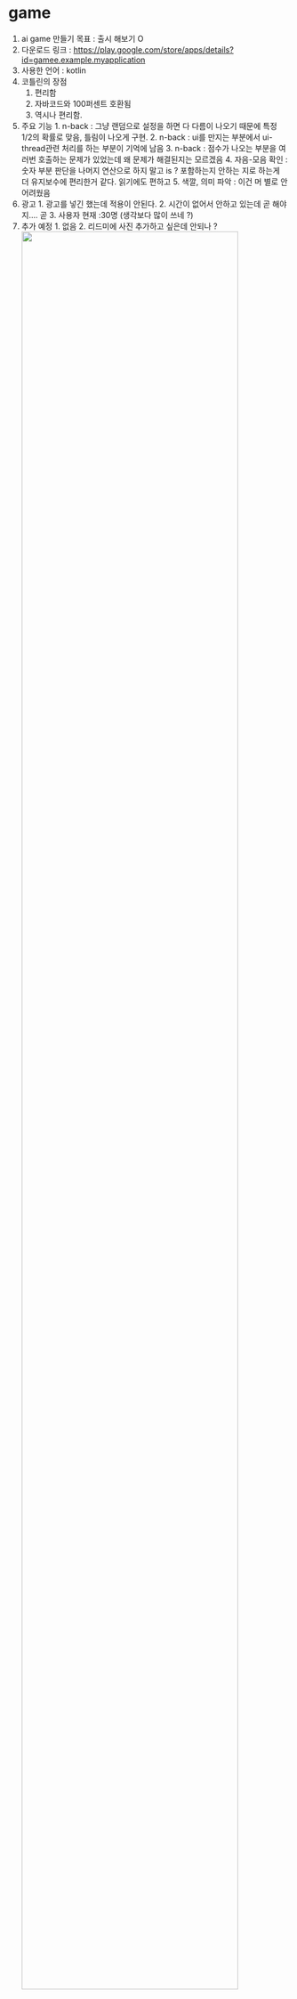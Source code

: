 # game
  1. ai game 만들기 목표 : 출시 해보기 O
  2. 다운로드 링크 : https://play.google.com/store/apps/details?id=gamee.example.myapplication
  3. 사용한 언어 : kotlin 
  4. 코틀린의 장점 
      1. 편리함 
      2. 자바코드와 100퍼센트 호환됨
      3. 역시나 편리함.
  5. 주요 기능 
    1. n-back : 그냥 랜덤으로 설정을 하면 다 다름이 나오기 때문에 특정 1/2의 확률로 맞음, 틀림이 나오게 구현.
    2. n-back : ui를 만지는 부분에서 ui-thread관련 처리를 하는 부분이 기억에 남음
    3. n-back : 점수가 나오는 부분을 여러번 호출하는 문제가 있었는데 왜 문제가 해결된지는 모르겠음
    4. 자음-모음 확인 : 숫자 부분 판단을 나머지 연산으로 하지 말고 is ? 포함하는지 안하는 지로 하는게 더 유지보수에 편리한거 같다. 읽기에도 편하고
    5. 색깔, 의미 파악 : 이건 머 별로 안 어려웠음
  6. 광고
    1. 광고를 넣긴 했는데 적용이 안된다.
    2. 시간이 없어서 안하고 있는데 곧 해야지.... 곧
    3. 사용자 현재 :30명 (생각보다 많이 쓰네 ?)
  7. 추가 예정 
    1. 없음
    2. 리드미에 사진 추가하고 싶은데 안되나 ?
    <img src="https://user-images.githubusercontent.com/37294326/100441558-02a85980-30ea-11eb-9721-650de8b7fb0c.png" width="90%"></img>
    

